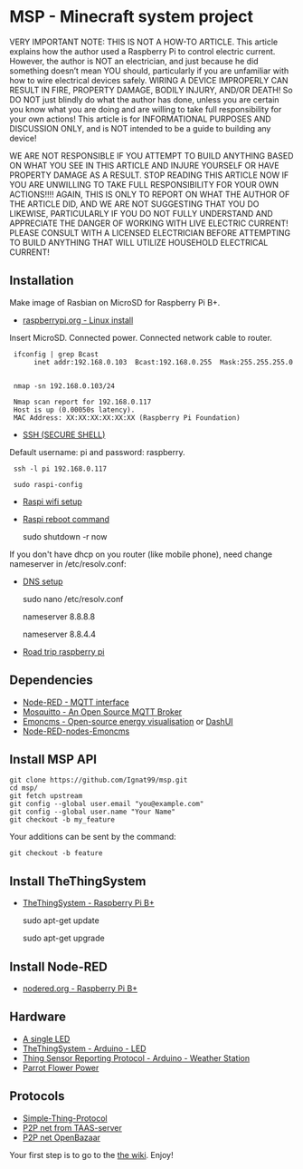 # MSP - Minecraft system project 


VERY IMPORTANT NOTE: THIS IS NOT A HOW-TO ARTICLE. This article explains how the author used a Raspberry Pi to control electric current. However, the author is NOT an electrician, and just because he did something doesn’t mean YOU should, particularly if you are unfamiliar with how to wire electrical devices safely. WIRING A DEVICE IMPROPERLY CAN RESULT IN FIRE, PROPERTY DAMAGE, BODILY INJURY, AND/OR DEATH! So DO NOT just blindly do what the author has done, unless you are certain you know what you are doing and are willing to take full responsibility for your own actions! This article is for INFORMATIONAL PURPOSES AND DISCUSSION ONLY, and is NOT intended to be a guide to building any device!

WE ARE NOT RESPONSIBLE IF YOU ATTEMPT TO BUILD ANYTHING BASED ON WHAT YOU SEE IN THIS ARTICLE AND INJURE YOURSELF OR HAVE PROPERTY DAMAGE AS A RESULT. STOP READING THIS ARTICLE NOW IF YOU ARE UNWILLING TO TAKE FULL RESPONSIBILITY FOR YOUR OWN ACTIONS!!!! AGAIN, THIS IS ONLY TO REPORT ON WHAT THE AUTHOR OF THE ARTICLE DID, AND WE ARE NOT SUGGESTING THAT YOU DO LIKEWISE, PARTICULARLY IF YOU DO NOT FULLY UNDERSTAND AND APPRECIATE THE DANGER OF WORKING WITH LIVE ELECTRIC CURRENT! PLEASE CONSULT WITH A LICENSED ELECTRICIAN BEFORE ATTEMPTING TO BUILD ANYTHING THAT WILL UTILIZE HOUSEHOLD ELECTRICAL CURRENT!

## Installation

Make image of Rasbian on MicroSD for Raspberry Pi B+.

* [raspberrypi.org - Linux install](http://www.raspberrypi.org/documentation/installation/installing-images/linux.md)

Insert MicroSD. Connected power. Connected network cable to router.

     ifconfig | grep Bcast
          inet addr:192.168.0.103  Bcast:192.168.0.255  Mask:255.255.255.0


     nmap -sn 192.168.0.103/24

     Nmap scan report for 192.168.0.117
     Host is up (0.00050s latency).
     MAC Address: XX:XX:XX:XX:XX:XX (Raspberry Pi Foundation)

* [SSH (SECURE SHELL)](http://www.raspberrypi.org/documentation/remote-access/ssh/)

Default  username: pi and password: raspberry.

     ssh -l pi 192.168.0.117
     
     sudo raspi-config
     
* [Raspi wifi setup](http://www.raspberrypi.org/forums/viewtopic.php?t=26795)
* [Raspi reboot command](http://www.raspberrypi.org/forums/viewtopic.php?f=28&t=73121)

     sudo shutdown -r now
     
If you don't have dhcp on you router (like mobile phone), need change nameserver in /etc/resolv.conf:

* [DNS setup](http://www.raspberrypi.org/forums/viewtopic.php?f=63&t=17016)


     sudo nano /etc/resolv.conf
     
     nameserver 8.8.8.8
     
     nameserver 8.8.4.4
     
* [Road trip raspberry pi](http://www.cyborgworkshop.org/2014/08/07/road-trip-raspberry-pi/)

## Dependencies

* [Node-RED - MQTT interface](https://github.com/node-red/node-red)
* [Mosquitto - An Open Source MQTT Broker](http://mosquitto.org/) 
* [Emoncms - Open-source energy visualisation](http://emoncms.org/)
or [DashUI](https://github.com/hobbyquaker/DashUI)
* [Node-RED-nodes-Emoncms](https://github.com/node-red/node-red-nodes/tree/master/io/emoncms)

## Install MSP API

    git clone https://github.com/Ignat99/msp.git
    cd msp/
    git fetch upstream
    git config --global user.email "you@example.com"
    git config --global user.name "Your Name"
    git checkout -b my_feature
    
Your additions can be sent by the command:

    git checkout -b feature
    
    

## Install TheThingSystem

* [TheThingSystem - Raspberry Pi B+](https://github.com/TheThingSystem/steward/wiki/Bootstrapping-the-Raspberry-Pi)

     sudo apt-get update

     sudo apt-get upgrade

## Install Node-RED

* [nodered.org - Raspberry Pi B+](http://nodered.org/docs/hardware/raspberrypi.html)

## Hardware

* [A single LED](https://projects.drogon.net/raspberry-pi/gpio-examples/tux-crossing/gpio-examples-1-a-single-led/)
* [TheThingSystem - Arduino - LED](https://github.com/TheThingSystem/steward/wiki/Clients)
* [Thing Sensor Reporting Protocol - Arduino - Weather Station](https://github.com/TheThingSystem/steward/wiki/Thing-Sensor-Reporting-Protocol)
* [Parrot Flower Power](http://www.parrot.com/de/produkte/flower-power/)

## Protocols

* [Simple-Thing-Protocol](https://github.com/TheThingSystem/steward/wiki/Simple-Thing-Protocol)
* [P2P net from TAAS-server](https://github.com/TheThingsystem/TAAS-server)
* [P2P net OpenBazaar](https://github.com/OpenBazaar/OpenBazaar)

Your first step is to go to the [the wiki](https://github.com/Ignat99/msp/wiki). Enjoy!
